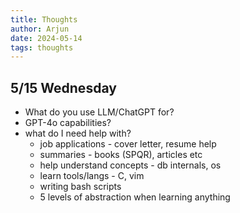```yaml
---
title: Thoughts 
author: Arjun
date: 2024-05-14
tags: thoughts 
---
```


## 5/15 Wednesday
- What do you use LLM/ChatGPT for?
- GPT-4o capabilities?
- what do I need help with?
	- job applications - cover letter, resume help
	- summaries - books (SPQR), articles etc
	- help understand concepts - db internals, os
	- learn tools/langs - C, vim
	- writing bash scripts
	- 5 levels of abstraction when learning anything

